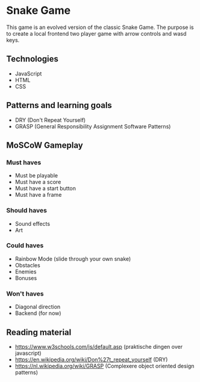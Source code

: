 # Snake Game
This game is an evolved version of the classic Snake Game.
The purpose is to create a local frontend two player game with arrow controls and wasd keys.

## Technologies
- JavaScript
- HTML
- CSS

## Patterns and learning goals
- DRY (Don't Repeat Yourself)
- GRASP (General Responsibility Assignment Software Patterns)

## MoSCoW Gameplay
### Must haves
- Must be playable
- Must have a score
- Must have a start button
- Must have a frame
### Should haves
- Sound effects
- Art
### Could haves
- Rainbow Mode (slide through your own snake)
- Obstacles
- Enemies
- Bonuses
### Won't haves
- Diagonal direction
- Backend (for now)

## Reading material
- https://www.w3schools.com/js/default.asp (praktische dingen over javascript)
- https://en.wikipedia.org/wiki/Don%27t_repeat_yourself (DRY)
- https://nl.wikipedia.org/wiki/GRASP (Complexere object oriented design patterns)